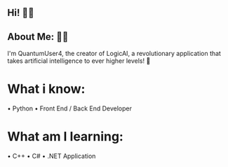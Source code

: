 ## Hi! 👋🏼

## About Me: 🙋🏼
I'm QuantumUser4, the creator of LogicAI, a revolutionary application that takes artificial intelligence to ever higher levels! 🚀

# What i know:                                      
• Python
• Front End / Back End Developer 

# What am I learning:
• C++ 
• C#
• .NET Application
